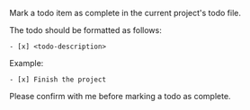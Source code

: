 Mark a todo item as complete in the current project's todo file.

The todo should be formatted as follows:

```
- [x] <todo-description>
```

Example:

```
- [x] Finish the project
```

Please confirm with me before marking a todo as complete.
